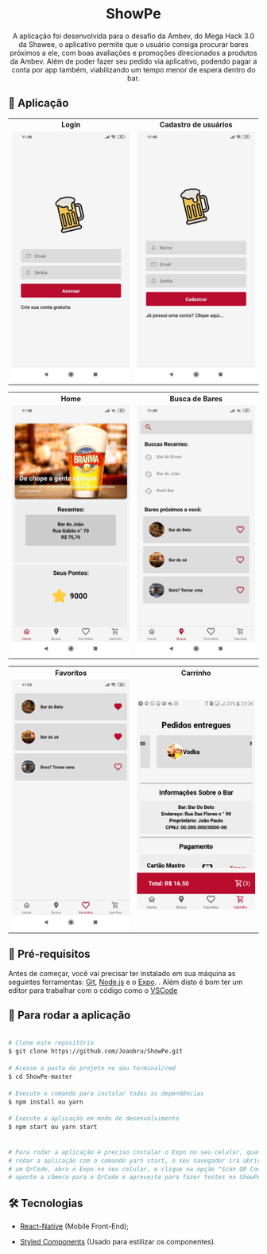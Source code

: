 <h1 align="center">
    ShowPe
</h1>

<p align="center"> 
  A aplicação foi desenvolvida para o desafio da Ambev, do Mega Hack 3.0 da Shawee, o aplicativo permite que o usuário consiga procurar bares próximos a ele, com boas avaliações e promoções direcionados a produtos da Ambev. Além de poder fazer seu pedido via aplicativo, podendo pagar a conta por app também, viabilizando um tempo menor de espera dentro do bar.
</p>

## :iphone: Aplicação

  <table>
    <tr>
      <th width="50%">
        Login
      </th>
      <th width="50%">
        Cadastro de usuários
      </th>
    </tr>
    <tr>
      <td>
        <img alt="Login" title="Login" width="580" src="assets/login.jpg">
      </td>
      <td>
        <img alt="Cadastro de usuários" title="Cadastro de usuários" width="580" src="assets/cadastro.jpg">
    </td>
    </tr>
  </table>

  <table>
    <tr>
      <th width="50%">
        Home
      </th>
      <th width="50%">
        Busca de Bares
      </th>
    </tr>
    <tr>
      <td>
        <img alt="Home" title="Home" width="580" src="assets/Home.jpg">
      </td>
      <td>
        <img alt="Busca de Bares" title="Busca de Bares" width="580" src="assets/busca.jpg">
    </td>
    </tr>
  </table>

  <table>
    <tr>
      <th width="50%">
        Favoritos
      </th>
      <th width="50%">
        Carrinho
      </th>
    </tr>
    <tr>
      <td>
        <img alt="Favoritos" title="Favoritos" width="580" src="assets/favoritos.jpg">
      </td>
      <td>
        <img alt="Carrinho" title="Carrinho" width="580" src="assets/carrinho.png">
    </td>
    </tr>
  </table>

## :wrench: Pré-requisitos

 Antes de começar, você vai precisar ter instalado em sua máquina as seguintes ferramentas:
[Git](https://git-scm.com), [Node.js](https://nodejs.org/en/) e o [Expo](https://expo.io/). . 
Além disto é bom ter um editor para trabalhar com o código como o [VSCode](https://code.visualstudio.com/)

## :rocket: Para rodar a aplicação

```bash

# Clone este repositório
$ git clone https://github.com/Joaobru/ShowPe.git

# Acesse a pasta do projeto no seu terminal/cmd
$ cd ShowPe-master

# Execute o comando para instalar todas as dependências
$ npm install ou yarn

# Execute a aplicação em modo de desenvolvimento
$ npm start ou yarn start


# Para rodar a aplicação é preciso instalar o Expo no seu celular, quando você
# rodar a aplicação com o comando yarn start, o seu navegador irá abrir mostrando 
# um QrCode, abra o Expo no seu celular, e clique na opção "Scan QR Code", 
# aponte a câmera para o QrCode e aproveite para fazer testes no ShowPe

```
## 🛠 Tecnologias

 * [React-Native](https://reactnative.dev/) (Mobile Front-End);

 * [Styled Components](https://styled-components.com/) (Usado para estilizar os componentes).




